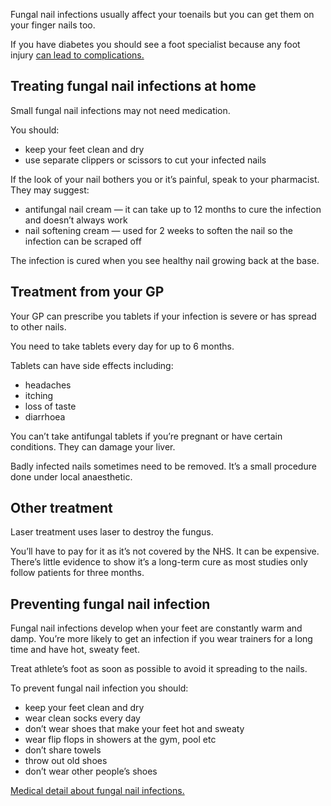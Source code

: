 Fungal nail infections usually affect your toenails but you can get them
on your finger nails too.

If you have diabetes you should see a foot specialist because any foot
injury [can lead to complications.]

Treating fungal nail infections at home
---------------------------------------

Small fungal nail infections may not need medication.

You should:

-   keep your feet clean and dry
-   use separate clippers or scissors to cut your infected nails

If the look of your nail bothers you or it’s painful, speak to your
pharmacist. They may suggest:

-   antifungal nail cream — it can take up to 12 months to cure the
    infection and doesn’t always work
-   nail softening cream — used for 2 weeks to soften the nail so the
    infection can be scraped off

The infection is cured when you see healthy nail growing back at the
base.

Treatment from your GP
----------------------

Your GP can prescribe you tablets if your infection is severe or has
spread to other nails.

You need to take tablets every day for up to 6 months.

Tablets can have side effects including:

-   headaches
-   itching
-   loss of taste
-   diarrhoea

You can’t take antifungal tablets if you’re pregnant or have certain
conditions. They can damage your liver.

Badly infected nails sometimes need to be removed. It’s a small
procedure done under local anaesthetic.

Other treatment
---------------

Laser treatment uses laser to destroy the fungus.

You’ll have to pay for it as it’s not covered by the NHS. It can be
expensive. There’s little evidence to show it’s a long-term cure as most
studies only follow patients for three months.

Preventing fungal nail infection
--------------------------------

Fungal nail infections develop when your feet are constantly warm and
damp. You’re more likely to get an infection if you wear trainers for a
long time and have hot, sweaty feet.

Treat athlete’s foot as soon as possible to avoid it spreading to the
nails.

To prevent fungal nail infection you should:

-   keep your feet clean and dry
-   wear clean socks every day
-   don’t wear shoes that make your feet hot and sweaty
-   wear flip flops in showers at the gym, pool etc
-   don’t share towels
-   throw out old shoes
-   don’t wear other people’s shoes

[Medical detail about fungal nail infections.]

  [can lead to complications.]: http://www.nhs.uk/Conditions/Diabetes-type2/Pages/Complications.aspx
  [Medical detail about fungal nail infections.]: http://cks.nice.org.uk/fungal-skin-infection-foot#!scenario